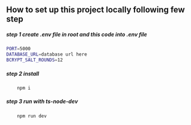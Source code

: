 ## How to set up this project locally following few step

##### step 1 create .env file in root and this code into .env file

```bash
PORT=5000
DATABASE_URL=database url here
BCRYPT_SALT_ROUNDS=12
```

##### step 2 install

```bash
    npm i
```

##### step 3 run with ts-node-dev

```bash
    npm run dev
```
